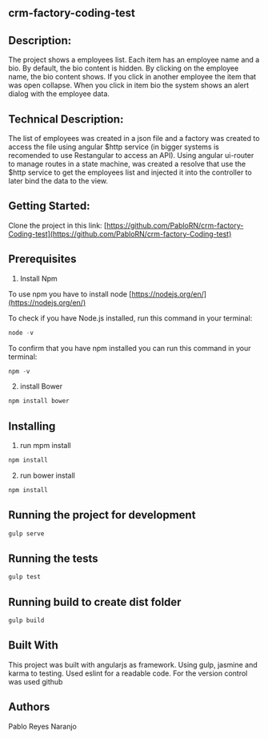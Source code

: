 ## crm-factory-coding-test

##  Description:

The project shows a employees list. Each item has an employee name and a bio. By default, the bio content is hidden. By clicking on the employee name, the bio content shows. If you click in another employee the item that was open collapse. When you click in item bio the system shows an alert dialog with the employee data.

##  Technical Description:

The list of employees was created in a json file and a factory was created to access the file using angular $http service (in bigger systems is recomended to use Restangular to access an API).  Using angular ui-router to manage routes in a state machine, was created a resolve that use the $http service to get the employees list and injected it into the controller to later bind the data to the view. 

## Getting Started:

Clone the project  in this link: [https://github.com/PabloRN/crm-factory-Coding-test](https://github.com/PabloRN/crm-factory-Coding-test)

## Prerequisites

1. Install Npm

To use npm you have to install node [https://nodejs.org/en/](https://nodejs.org/en/)

To check if you have Node.js installed, run this command in your terminal:

```javascript
node -v
```

To confirm that you have npm installed you can run this command in your terminal:

```javascript
npm -v
```

2.	install Bower

```javascript
npm install bower
```


## Installing

1.	run mpm install 

```javascript
npm install
```

2.	run bower install

```javascript
npm install
```

## Running the project for development

```javascript
gulp serve
```

## Running the tests

```javascript
gulp test
```

## Running build to create dist folder

```javascript
gulp build
```

## Built With
This project was built with angularjs as framework. Using gulp, jasmine and karma to testing. Used eslint for a readable code. For the version control was used github

## Authors
Pablo Reyes Naranjo
 






